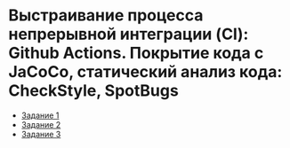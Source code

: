 # Выстраивание процесса непрерывной интеграции (CI): Github Actions. Покрытие кода с JaCoCo, статический анализ кода: CheckStyle, SpotBugs

* [Задание 1](https://github.com/shvisor/java_8.1_StatisticsService)
* [Задание 2](https://github.com/shvisor/java_8.2_SpotBugs)
* [Задание 3](https://github.com/shvisor/java_8.3_CheckStyle)
